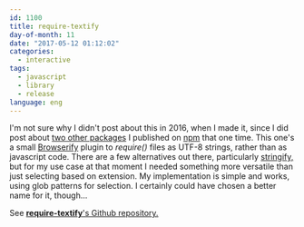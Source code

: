 ```yaml
---
id: 1100
title: require-textify
day-of-month: 11
date: "2017-05-12 01:12:02"
categories:
  - interactive
tags:
  - javascript
  - library
  - release
language: eng
---
```


I'm not sure why I didn't post about this in 2016, when I made it, since I did post about [two other packages](/2015/12/two-npm-packages/) I published on [npm](https://www.npmjs.com/) that one time. This one's a small [Browserify](http://browserify.org/) plugin to _require()_ files as UTF-8 strings, rather than as javascript code. There are a few alternatives out there, particularly [stringify,](https://johnpostlethwait.github.io/stringify/) but for my use case at that moment I needed something more versatile than just selecting based on extension. My implementation is simple and works, using glob patterns for selection. I certainly could have chosen a better name for it, though...

See [**require-textify**'s Github repository.](https://github.com/agj/require-textify)
